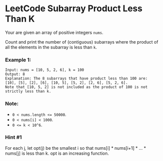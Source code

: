 # LeetCode Subarray Product Less Than K
Your are given an array of positive integers `nums`.

Count and print the number of (contiguous) subarrays where the product of all the elements in the subarray is less than `k`.

### Example 1:
```
Input: nums = [10, 5, 2, 6], k = 100
Output: 8
Explanation: The 8 subarrays that have product less than 100 are: [10], [5], [2], [6], [10, 5], [5, 2], [2, 6], [5, 2, 6].
Note that [10, 5, 2] is not included as the product of 100 is not strictly less than k.
```

### Note:

* `0 < nums.length <= 50000`.
* `0 < nums[i] < 1000`.
* `0 <= k < 10^6`.

### Hint #1  
For each j, let opt(j) be the smallest i so that nums[i] * nums[i+1] * ... * nums[j] is less than k. opt is an increasing function.